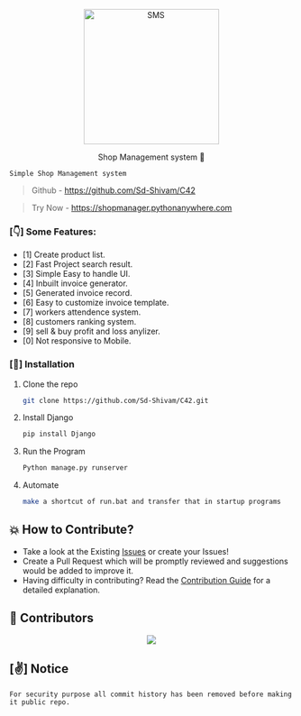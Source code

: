 
<p align="center">
  <img src="https://github.com/Sd-Shivam/C42-bharat/blob/main/download.png?raw=true" alt="SMS" width="240" />

  <p align="center">Shop Management system 🎁 </p>
</p>

  ```
  Simple Shop Management system
  ```

> Github - https://github.com/Sd-Shivam/C42 

> Try Now -  https://shopmanager.pythonanywhere.com




### [👇] Some Features:

- [1] Create product list.
- [2] Fast Project search result.
- [3] Simple Easy to handle UI.
- [4] Inbuilt invoice generator.
- [5] Generated invoice record.
- [6] Easy to customize invoice template.
- [7] workers attendence system.
- [8] customers ranking system.
- [9] sell & buy profit and loss anylizer.
- [0] Not responsive to Mobile.



### [🔬] Installation
1. Clone the repo
   ```sh
   git clone https://github.com/Sd-Shivam/C42.git
   ```
2. Install Django
   ```sh
   pip install Django 
   ```
3. Run the Program
   ```sh
   Python manage.py runserver
   ```
4. Automate
   ```sh
   make a shortcut of run.bat and transfer that in startup programs
   ```
   


## <a name='how-to-contribute'>💥 How to Contribute?</a>

- Take a look at the Existing [Issues](https://github.com/Sd-Shiivam/Tools-db/issues) or create your Issues!
- Create a Pull Request which will be promptly reviewed and suggestions would be added to improve it.
- Having difficulty in contributing? Read the [Contribution Guide](https://github.com/Sd-Shiivam/Tools-db/blob/main/CONTRIBUTING.md) for a detailed explanation.

## <a name='contributors'>👥 Contributors</a>

<a href="https://github.com/Sd-Shiivam/C42/graphs/contributors">
    <p align="center" >
        <img src="https://contrib.rocks/image?repo=Sd-Shiivam/C42" />
    </p>
</a>

 ## [✌️] Notice
    For security purpose all commit history has been removed before making it public repo.
 
